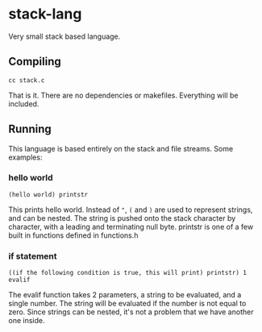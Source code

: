 # stack-lang

Very small stack based language.

## Compiling

```
cc stack.c
```
That is it. There are no dependencies or makefiles. Everything will be included.

## Running

This language is based entirely on the stack and file streams. Some examples:

### hello world

```
(hello world) printstr
```
This prints hello world. Instead of `"`, `(` and `)` are used to represent strings, and can be nested. The string is pushed onto the stack character by character, with a leading and terminating null byte. printstr is one of a few built in functions defined in functions.h 

### if statement

```
((if the following condition is true, this will print) printstr) 1 evalif
```

The evalif function takes 2 parameters, a string to be evaluated, and a single number. The string will be evaluated if the number is not equal to zero. Since strings can be nested, it's not a problem that we have another one inside. 



